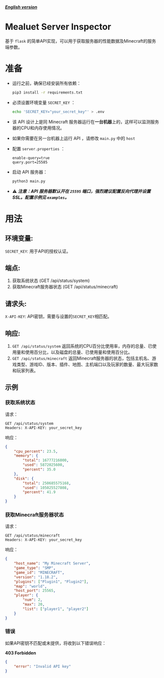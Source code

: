 ***[English version](README_en.md)***

# Mealuet Server Inspector

基于 `flask` 的简单API实现，可以用于获取服务器的性能数据及Minecraft的服务端参数。

# 准备

- 运行之前，确保已经安装所有依赖：
    ```bash
    pip3 install -r requirements.txt
    ```

- 必须设置环境变量 `SECRET_KEY` ：
    ```bash
    echo 'SECRET_KEY="your_secret_key"' > .env
    ```

- 该 API 设计上是同 Minecraft 服务器运行在**一台机器**上的，这样可以监测服务器的CPU和内存使用情况。  
- 如果你需要在另一台机器上运行 API ，请修改 `main.py` 中的 `host`
- 配置 `server.properties` ：
    ```properties
    enable-query=true
    query.port=25585
    ```
- 启动 API 服务器：
    ```bash
    python3 main.py
    ```
- ⚠ ***注意：API 服务器默认开在 `25595` 端口，强烈建议配置反向代理并设置SSL。配置示例见 `examples`。***


# 用法

## 环境变量:

`SECRET_KEY`: 用于API的授权认证。


## 端点:

1. 获取系统状态 (GET /api/status/system)  
2. 获取Minecraft服务器状态 (GET /api/status/minecraft)

## 请求头:

`X-API-KEY`: API密钥，需要与设置的`SECRET_KEY`相匹配。

## 响应:

1. `GET /api/status/system` 返回系统的CPU百分比使用率，内存的总量、已使用量和使用百分比，以及磁盘的总量、已使用量和使用百分比。
2. `GET /api/status/minecraft` 返回Minecraft服务器的状态，包括主机名、游戏类型、游戏ID、版本、插件、地图、主机端口以及玩家的数量、最大玩家数和玩家列表。

## 示例

### 获取系统状态

请求：
```vbnet
GET /api/status/system
Headers: X-API-KEY: your_secret_key
```
响应：
```json
{
    "cpu_percent": 23.5,
    "memory": {
        "total": 16777216000,
        "used": 5872025600,
        "percent": 35.0
    },
    "disk": {
        "total": 250685575168,
        "used": 105025527808,
        "percent": 41.9
    }
}
```

### 获取Minecraft服务器状态

请求：

```vbnet
GET /api/status/minecraft
Headers: X-API-KEY: your_secret_key
```

响应：

```json
{
    "host_name": "My Minecraft Server",
    "game_type": "SMP",
    "game_id": "MINECRAFT",
    "version": "1.18.2",
    "plugins": ["Plugin1", "Plugin2"],
    "map": "world",
    "host_port": 25565,
    "player": {
        "num": 2,
        "max": 20,
        "list": ["player1", "player2"]
    }
}
```
### 错误

如果API密钥不匹配或未提供，将收到以下错误响应：  

**403 Forbidden**

```json
{
    "error": "Invalid API key"
}
```
